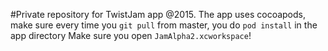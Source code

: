 #Private repository for TwistJam app @2015.
The app uses cocoapods, make sure every time you `git pull` from master, you do `pod install` in the app directory
Make sure you open `JamAlpha2.xcworkspace`!
